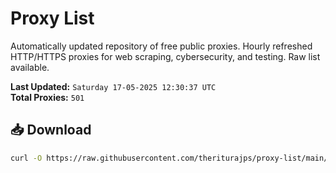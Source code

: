 # Proxy List

Automatically updated repository of free public proxies. Hourly refreshed HTTP/HTTPS proxies for web scraping, cybersecurity, and testing. Raw list available.

**Last Updated:** `Saturday 17-05-2025 12:30:37 UTC`  
**Total Proxies:** `501`

## 📥 Download
```bash
curl -O https://raw.githubusercontent.com/theriturajps/proxy-list/main/proxies.txt
